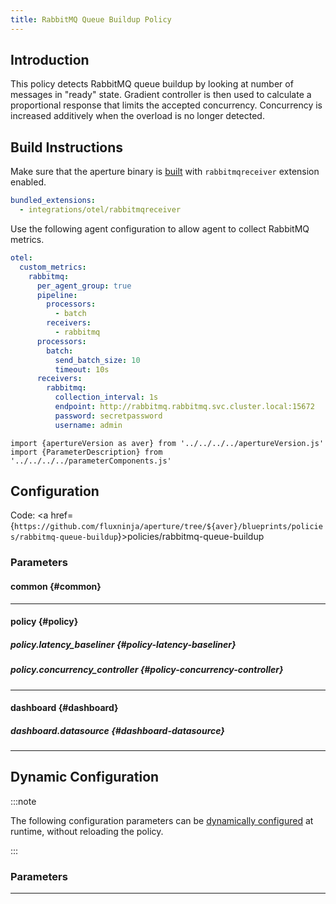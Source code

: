 ```yaml
---
title: RabbitMQ Queue Buildup Policy
---
```


## Introduction

This policy detects RabbitMQ queue buildup by looking at number of messages in
"ready" state. Gradient controller is then used to calculate a proportional
response that limits the accepted concurrency. Concurrency is increased
additively when the overload is no longer detected.

## Build Instructions

Make sure that the aperture binary is
[built](reference/aperturectl/build/agent/) with `rabbitmqreceiver` extension
enabled.

```yaml
bundled_extensions:
  - integrations/otel/rabbitmqreceiver
```

Use the following agent configuration to allow agent to collect RabbitMQ
metrics.

```yaml
otel:
  custom_metrics:
    rabbitmq:
      per_agent_group: true
      pipeline:
        processors:
          - batch
        receivers:
          - rabbitmq
      processors:
        batch:
          send_batch_size: 10
          timeout: 10s
      receivers:
        rabbitmq:
          collection_interval: 1s
          endpoint: http://rabbitmq.rabbitmq.svc.cluster.local:15672
          password: secretpassword
          username: admin
```

<!-- Configuration Marker -->

```mdx-code-block
import {apertureVersion as aver} from '../../../../apertureVersion.js'
import {ParameterDescription} from '../../../../parameterComponents.js'
```

## Configuration

Code: <a
href={`https://github.com/fluxninja/aperture/tree/${aver}/blueprints/policies/rabbitmq-queue-buildup`}>policies/rabbitmq-queue-buildup</a>

### Parameters

#### common {#common}

<a id="common-policy-name"></a> <ParameterDescription
    name="common.policy_name"
    type="
string"
    reference=""
    value="__REQUIRED_FIELD__"
    description='Name of the policy.' />

<a id="common-queue-name"></a> <ParameterDescription
    name="common.queue_name"
    type="
string"
    reference=""
    value="__REQUIRED_FIELD__"
    description='Name of the queue to watch for buildup.' />

---

#### policy {#policy}

<a id="policy-classifiers"></a> <ParameterDescription
    name="policy.classifiers"
    type="
Array of
Object (aperture.spec.v1.Classifier)"
    reference="../../spec#classifier"
    value="[]"
    description='List of classification rules.' />

<a id="policy-components"></a> <ParameterDescription
    name="policy.components"
    type="
Array of
Object (aperture.spec.v1.Component)"
    reference="../../spec#component"
    value="[]"
    description='List of additional circuit components.' />

##### policy.latency_baseliner {#policy-latency-baseliner}

<a id="policy-latency-baseliner-ema"></a> <ParameterDescription
    name="policy.latency_baseliner.ema"
    type="
Object (aperture.spec.v1.EMAParameters)"
    reference="../../spec#e-m-a-parameters"
    value="{'correction_factor_on_max_envelope_violation': 0.95, 'ema_window': '1500s', 'warmup_window': '60s'}"
    description='EMA parameters.' />

<a id="policy-latency-baseliner-latency-tolerance-multiplier"></a>
<ParameterDescription
    name="policy.latency_baseliner.latency_tolerance_multiplier"
    type="
Number (double)"
    reference=""
    value="1.1"
    description='Tolerance factor beyond which the service is considered to be in overloaded state. E.g. if EMA of latency is 50ms and if Tolerance is 1.1, then service is considered to be in overloaded state if current latency is more than 55ms.' />

<a id="policy-latency-baseliner-latency-ema-limit-multiplier"></a>
<ParameterDescription
    name="policy.latency_baseliner.latency_ema_limit_multiplier"
    type="
Number (double)"
    reference=""
    value="2"
    description='Current latency value is multiplied with this factor to calculate maximum envelope of Latency EMA.' />

##### policy.concurrency_controller {#policy-concurrency-controller}

<a id="policy-concurrency-controller-flow-selector"></a> <ParameterDescription
    name="policy.concurrency_controller.flow_selector"
    type="
Object (aperture.spec.v1.FlowSelector)"
    reference="../../spec#flow-selector"
    value="{'flow_matcher': {'control_point': '__REQUIRED_FIELD__'}, 'service_selector': {'service': '__REQUIRED_FIELD__'}}"
    description='Concurrency Limiter flow selector.' />

<a id="policy-concurrency-controller-scheduler"></a> <ParameterDescription
    name="policy.concurrency_controller.scheduler"
    type="
Object (aperture.spec.v1.SchedulerParameters)"
    reference="../../spec#scheduler-parameters"
    value="{'auto_tokens': True}"
    description='Scheduler parameters.' />

<a id="policy-concurrency-controller-gradient"></a> <ParameterDescription
    name="policy.concurrency_controller.gradient"
    type="
Object (aperture.spec.v1.GradientControllerParameters)"
    reference="../../spec#gradient-controller-parameters"
    value="{'max_gradient': 1, 'min_gradient': 0.1, 'slope': -1}"
    description='Gradient Controller parameters.' />

<a id="policy-concurrency-controller-alerter"></a> <ParameterDescription
    name="policy.concurrency_controller.alerter"
    type="
Object (aperture.spec.v1.AlerterParameters)"
    reference="../../spec#alerter-parameters"
    value="{'alert_name': 'Load Shed Event'}"
    description='Whether tokens for workloads are computed dynamically or set statically by the user.' />

<a id="policy-concurrency-controller-max-load-multiplier"></a>
<ParameterDescription
    name="policy.concurrency_controller.max_load_multiplier"
    type="
Number (double)"
    reference=""
    value="2"
    description='Current accepted concurrency is multiplied with this number to dynamically calculate the upper concurrency limit of a Service during normal (non-overload) state. This protects the Service from sudden spikes.' />

<a id="policy-concurrency-controller-queue-buildup-setpoint"></a>
<ParameterDescription
    name="policy.concurrency_controller.queue_buildup_setpoint"
    type="
Number (double)"
    reference=""
    value="__REQUIRED_FIELD__"
    description='Queue buildup setpoint in number of messages.' />

<a id="policy-concurrency-controller-load-multiplier-linear-increment"></a>
<ParameterDescription
    name="policy.concurrency_controller.load_multiplier_linear_increment"
    type="
Number (double)"
    reference=""
    value="0.0025"
    description='Linear increment to load multiplier in each execution tick (0.5s) when the system is not in overloaded state.' />

<a id="policy-concurrency-controller-default-config"></a> <ParameterDescription
    name="policy.concurrency_controller.default_config"
    type="
Object (aperture.spec.v1.LoadActuatorDynamicConfig)"
    reference="../../spec#load-actuator-dynamic-config"
    value="{'dry_run': False}"
    description='Default configuration for concurrency controller that can be updated at the runtime without shutting down the policy.' />

---

#### dashboard {#dashboard}

<a id="dashboard-refresh-interval"></a> <ParameterDescription
    name="dashboard.refresh_interval"
    type="
string"
    reference=""
    value="'5s'"
    description='Refresh interval for dashboard panels.' />

<a id="dashboard-time-from"></a> <ParameterDescription
    name="dashboard.time_from"
    type="
string"
    reference=""
    value="'now-15m'"
    description='From time of dashboard.' />

<a id="dashboard-time-to"></a> <ParameterDescription
    name="dashboard.time_to"
    type="
string"
    reference=""
    value="'now'"
    description='To time of dashboard.' />

##### dashboard.datasource {#dashboard-datasource}

<a id="dashboard-datasource-name"></a> <ParameterDescription
    name="dashboard.datasource.name"
    type="
string"
    reference=""
    value="'$datasource'"
    description='Datasource name.' />

<a id="dashboard-datasource-filter-regex"></a> <ParameterDescription
    name="dashboard.datasource.filter_regex"
    type="
string"
    reference=""
    value="''"
    description='Datasource filter regex.' />

---

## Dynamic Configuration

:::note

The following configuration parameters can be
[dynamically configured](/reference/aperturectl/apply/dynamic-config/dynamic-config.md)
at runtime, without reloading the policy.

:::

### Parameters

<a id="concurrency-controller"></a> <ParameterDescription
    name="concurrency_controller"
    type="
Object (aperture.spec.v1.LoadActuatorDynamicConfig)"
    reference="../../spec#load-actuator-dynamic-config"
    value="__REQUIRED_FIELD__"
    description='Default configuration for concurrency controller that can be updated at the runtime without shutting down the policy.' />

---
